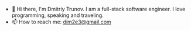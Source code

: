 - 👋 Hi there, I'm Dmitriy Trunov. I am a full-stack software engineer. I love programming, speaking and traveling.
- 📫 How to reach me: dim2e3@gmail.com

<!---
dim2e3/dim2e3 is a ✨ special ✨ repository because its `README.md` (this file) appears on your GitHub profile.
You can click the Preview link to take a look at your changes.
--->
